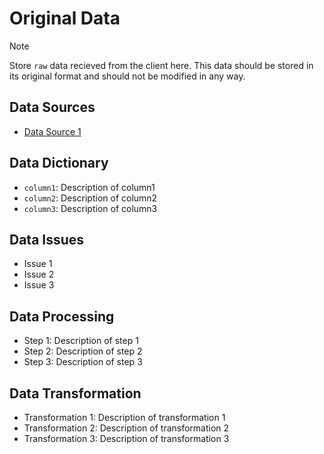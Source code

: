 # Original Data

> [!NOTE]
> Store `raw` data recieved from the client here.
> This data should be stored in its original format and should not be modified in any way.

## Data Sources

- [Data Source 1](https://www.example.com/data1)

## Data Dictionary

- `column1`: Description of column1
- `column2`: Description of column2
- `column3`: Description of column3

## Data Issues

- Issue 1
- Issue 2
- Issue 3

## Data Processing

- Step 1: Description of step 1
- Step 2: Description of step 2
- Step 3: Description of step 3

## Data Transformation

- Transformation 1: Description of transformation 1
- Transformation 2: Description of transformation 2
- Transformation 3: Description of transformation 3
